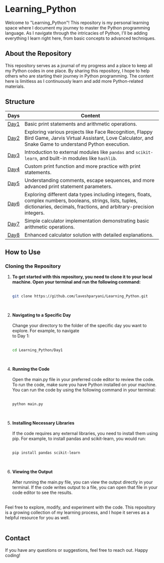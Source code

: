 # Learning_Python

Welcome to "Learning_Python"! This repository is my personal learning space where I document my journey to master the Python programming language. As I navigate through the intricacies of Python, I'll be adding everything I learn right here, from basic concepts to advanced techniques.

## About the Repository

This repository serves as a journal of my progress and a place to keep all my Python codes in one place. By sharing this repository, I hope to help others who are starting their journey in Python programming. The content here is limitless as I continuously learn and add more Python-related materials.

## Structure

|             Days             | Content |
| -----------------------------| ------- |
| [Day1](Learning_Python/Day1) | Basic print statements and arithmetic operations. |
| [Day2](Learning_Python/Day2) | Exploring various projects like Face Recognition, Flappy Bird Game, Jarvis Virtual Assistant, Love Calculator, and Snake Game to understand Python execution. |
| [Day3](Learning_Python/Day3) | Introduction to external modules like `pandas` and `scikit-learn`, and built-in modules like `hashlib`. |
| [Day4](Learning_Python/Day4) | Custom print function and more practice with print statements. |
| [Day5](Learning_Python/Day5) | Understanding comments, escape sequences, and more advanced print statement parameters. |
| [Day6](Learning_Python/Day6) | Exploring different data types including integers, floats, complex numbers, booleans, strings, lists, tuples, dictionaries, decimals, fractions, and arbitrary-precision integers. |
| [Day7](Learning_Python/Day7) | Simple calculator implementation demonstrating basic arithmetic operations. |
| [Day8](Learning_Python/Day8) | Enhanced calculator solution with detailed explanations. |

## How to Use

### Cloning the Repository

1. **To get started with this repository, you need to clone it to your local machine. Open your terminal and run the following command:** <br><br>
   ```sh
   git clone https://github.com/laveshparyani/Learning_Python.git
<br>

2. **Navigating to a Specific Day** <br><br>
   Change your directory to the folder of the specific day you want to explore. For example, to navigate <br> to Day 1: <br><br>
   ```sh
   cd Learning_Python/Day1
<br>

4. **Running the Code** <br><br>
   Open the main.py file in your preferred code editor to review the code. To run the code, make sure you have Python installed on your machine. You can run the code by using the following command in your terminal:<br><br>
   ```sh
   python main.py
<br>

5. **Installing Necessary Libraries** <br><br>
   If the code requires any external libraries, you need to install them using pip. For example, to install pandas and scikit-learn, you would run: <br><br>
   ```sh
   pip install pandas scikit-learn
<br>

6. **Viewing the Output** <br><br>
   After running the main.py file, you can view the output directly in your terminal. If the code writes output to a file, you can open that file in your code editor to see the results.<br><br>

Feel free to explore, modify, and experiment with the code. This repository is a growing collection of my learning process, and I hope it serves as a helpful resource for you as well. <br><br>


## Contact

If you have any questions or suggestions, feel free to reach out. Happy coding!